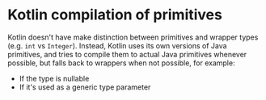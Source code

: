 # Kotlin compilation of primitives
Kotlin doesn't have make distinction between primitives and wrapper types (e.g. `int` vs `Integer`). Instead, Kotlin uses its own versions of Java primitives, and tries to compile them to actual Java primitives whenever possible, but falls back to wrappers when not possible, for example:

* If the type is nullable
* If it's used as a generic type parameter
